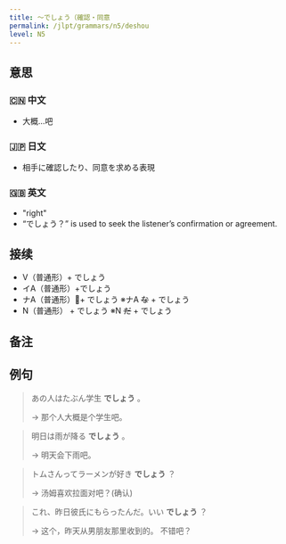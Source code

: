 ```yaml
---
title: 〜でしょう（確認・同意
permalink: /jlpt/grammars/n5/deshou
level: N5
---
```


## 意思

### 🇨🇳 中文

- 大概…吧

### 🇯🇵 日文

- 相手に確認したり、同意を求める表現

### 🇬🇧 英文

- "right"
- “でしょう？” is used to seek the listener’s confirmation or agreement.

## 接续

- V（普通形）+ でしょう
- イA（普通形）+でしょう
- ナA（普通形）+ でしょう ※ナA ~~な~~ \+ でしょう
- N（普通形） + でしょう ※N ~~だ~~ \+ でしょう

## 备注


## 例句

> あの人はたぶん学生 **でしょう** 。
>
> → 那个人大概是个学生吧。

> 明日は雨が降る **でしょう** 。
>
> → 明天会下雨吧。

> トムさんってラーメンが好き **でしょう** ？
>
> → 汤姆喜欢拉面对吧？(确认)

> これ、昨日彼氏にもらったんだ。いい **でしょう** ？
>
> → 这个，昨天从男朋友那里收到的。 不错吧？


